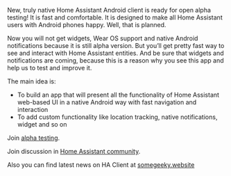 New, truly native Home Assistant Android client is ready for open alpha testing!
It is fast and comfortable. It is designed to make all Home Assistant users with Android phones happy. Well, that is planned.

Now you will not get widgets, Wear OS support and native Android notifications because it is still alpha version. But you’ll get pretty fast way to see and interact with Home Assistant entities. And be sure that widgets and notifications are coming, because this is a reason why you see this app and help us to test and improve it.

The main idea is:

- To build an app that will present all the functionality of Home Assistant web-based UI in a native Android way with fast navigation and interaction
- To add custom functionality like location tracking, native notifications, widget and so on

Join [alpha testing](/alpha-testing).

Join discussion in [Home Assistant community](https://community.home-assistant.io/t/alpha-testing-ha-client-native-android-client-for-home-assistant/69912).

Also you can find latest news on HA Client at [somegeeky.website](http://somegeeky.website)
